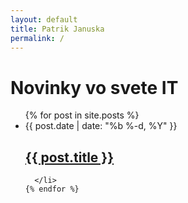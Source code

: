 ```yaml
---
layout: default
title: Patrik Januska
permalink: /
---
```

<div class="home">

  <h1 class="page-heading">Novinky vo svete IT</h1>

  <ul class="post-list">
    {% for post in site.posts %}
      <li class="prispevok">
        <span class="post-meta">{{ post.date | date: "%b %-d, %Y" }}</span>
        <h2>
          <a class="post-link" href="{{ post.url | prepend: site.baseurl }}">{{ post.title }}</a>
        </h2>
		<!--<p class="post-description">{{post.description}}<br>{% include tagsforpost.html tags=post.tags %}</p>-->
		
      </li>
    {% endfor %}
  </ul>
</div>
